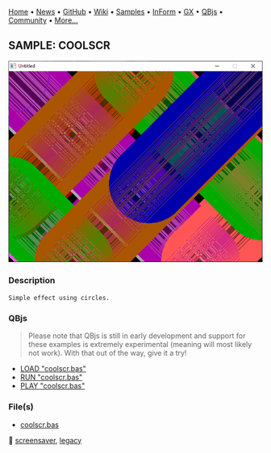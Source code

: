[Home](https://qb64.com) • [News](../../news.md) • [GitHub](https://github.com/QB64Official/qb64) • [Wiki](https://github.com/QB64Official/qb64/wiki) • [Samples](../../samples.md) • [InForm](../../inform.md) • [GX](../../gx.md) • [QBjs](../../qbjs.md) • [Community](../../community.md) • [More...](../../more.md)

## SAMPLE: COOLSCR

![screenshot.png](img/screenshot.png)

### Description

```text
Simple effect using circles.
```

### QBjs

> Please note that QBjs is still in early development and support for these examples is extremely experimental (meaning will most likely not work). With that out of the way, give it a try!

* [LOAD "coolscr.bas"](https://v6p9d9t4.ssl.hwcdn.net/html/5963335/index.html?src=https://qb64.com/samples/coolscr/src/coolscr.bas)
* [RUN "coolscr.bas"](https://v6p9d9t4.ssl.hwcdn.net/html/5963335/index.html?mode=auto&src=https://qb64.com/samples/coolscr/src/coolscr.bas)
* [PLAY "coolscr.bas"](https://v6p9d9t4.ssl.hwcdn.net/html/5963335/index.html?mode=play&src=https://qb64.com/samples/coolscr/src/coolscr.bas)

### File(s)

* [coolscr.bas](src/coolscr.bas)

🔗 [screensaver](../screensaver.md), [legacy](../legacy.md)
